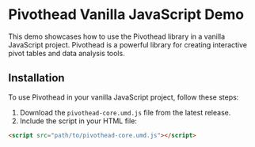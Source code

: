 # Pivothead Vanilla JavaScript Demo

This demo showcases how to use the Pivothead library in a vanilla JavaScript project. Pivothead is a powerful library for creating interactive pivot tables and data analysis tools.

## Installation

To use Pivothead in your vanilla JavaScript project, follow these steps:

1. Download the `pivothead-core.umd.js` file from the latest release.
2. Include the script in your HTML file:

```html
<script src="path/to/pivothead-core.umd.js"></script>
```
